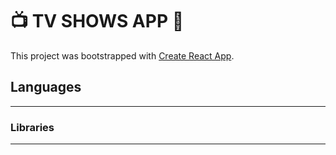 # 📺 TV SHOWS APP 🍿 

This project was bootstrapped with [Create React App](https://github.com/facebook/create-react-app).

## Languages 

---------------------

### Libraries

-----------------------

